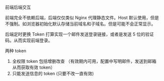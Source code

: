 

前端后端交互

前端完全不依赖后端，后端仅仅类似 Nginx 代理静态文件。Host 默认使用，但是不强制。如浏览器初始化默认存储当前域名和子域名。但是可能不会正常显示。

后端定时更换 Token 
打算实现一个邮件发送登录链接，或者是发送 5 位的验证码。从而实现前端登录。

两种 token 
1. 全权限 token 包括增删改查 （有效期内可用，配置中写明邮件，发送到邮箱从而获取有效 token）
2. 只能发送信息的 token (只要不改一直有效)